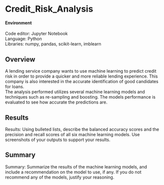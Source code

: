 # Credit_Risk_Analysis
#### Environment
Code editor: Jupyter Notebook    
Language: Python    
Libraries: numpy, pandas, scikit-learn, imblearn  

## Overview
A lending service company wants to use machine learning to predict credit risk in order to provide a quicker and more reliable lending experience. This company is also interested in the accurate identification of good candidates for loans.  
The analysis performed utilizes several machine learning models and techniques such as re-sampling and boosting. The models performance is evaluated to see how accurate the predictions are.


## Results
Results: Using bulleted lists, describe the balanced accuracy scores and the precision and recall scores of all six machine learning models. Use screenshots of your outputs to support your results.


## Summary
Summary: Summarize the results of the machine learning models, and include a recommendation on the model to use, if any. If you do not recommend any of the models, justify your reasoning.

![]()
